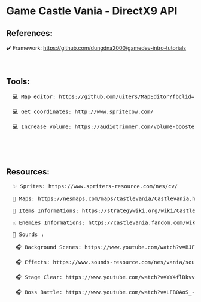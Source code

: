 # Game Castle Vania - DirectX9 API




## References:</br>
  ✔️ Framework: <a href="https://github.com/dungdna2000/gamedev-intro-tutorials">https://github.com/dungdna2000/gamedev-intro-tutorials</a> </br></br></br>


## Tools:</br>
<pre>
  💻 Map editor: https://github.com/uiters/MapEditor?fbclid=IwAR3mqEyLmY-5Xceui-UWqfLK0uFiyWff64v-485sefQ1bCjN8Xp3UOaJ38o#add-objects </br>
  💻 Get coordinates: http://www.spritecow.com/ </br>
  💻 Increase volume: https://audiotrimmer.com/volume-booster/ 
</pre>
</br></br></br>

## Resources: </br>
<pre>
  ✨ Sprites: https://www.spriters-resource.com/nes/cv/ </br>
  📌 Maps: https://nesmaps.com/maps/Castlevania/Castlevania.html </br>
  💎 Items Informations: https://strategywiki.org/wiki/Castlevania/Items </br>
  ⚔️ Enemies Informations: https://castlevania.fandom.com/wiki/Castlevania_Bestiary </br>
  🎼 Sounds :  </br>
   🎧 Background Scenes: https://www.youtube.com/watch?v=BJFUCyR2KKk </br>
   🎧 Effects: https://www.sounds-resource.com/nes/vania/sound/357/ </br>
   🎧 Stage Clear: https://www.youtube.com/watch?v=YY4flDkvvf4 </br>
   🎧 Boss Battle: https://www.youtube.com/watch?v=LFB0AoS_-NQ </br>
</pre>


